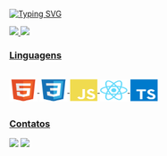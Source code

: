 [![Typing SVG](https://readme-typing-svg.demolab.com?font=Fira+Code&weight=600&size=25&pause=1000&color=fff&random=false&width=435&height=40&lines=Ol%C3%A1%2C+sou+o+Rafael+Rabelo!+%F0%9F%91%BE%F0%9F%93%9A%F0%9F%92%99)](https://git.io/typing-svg)

<div>
  <a href="https://github.com/RafaelRabel0">
    <img height="180cm" src=https://github-readme-stats.vercel.app/api?username=RafaelRabel0&show_icons=true&theme=dark/>
    <img height="180cm" src=https://github-readme-stats.vercel.app/api/top-langs/?username=RafaelRabel0&hide_progress=true/>
</div>

<h3 align="left">Linguagens</h3>
<div style="display: inline_block"><br>
  <img align="center" alt="Rafa-HTML" height="40" width="50" src="https://raw.githubusercontent.com/devicons/devicon/master/icons/html5/html5-original.svg">
  <img align="center" alt="Rafa-CSS" height="40" width="50" src="https://raw.githubusercontent.com/devicons/devicon/master/icons/css3/css3-original.svg">
  <img align="center" alt="Rafa-Js" height="40" width="50" src="https://raw.githubusercontent.com/devicons/devicon/master/icons/javascript/javascript-plain.svg">
  <img align="center" alt="Rafa-React" height="40" width="50" src="https://raw.githubusercontent.com/devicons/devicon/master/icons/react/react-original.svg">
  <img align="center" alt="Rafa-Ts" height="40" width="50" src="https://raw.githubusercontent.com/devicons/devicon/master/icons/typescript/typescript-plain.svg">
</div>

##
<h3 align="left">Contatos</h3>
<div> 
  <a href = "mailto:contatodevrabelo@gmail.com"><img src="https://img.shields.io/badge/-Gmail-%23333?style=for-the-badge&logo=gmail&logoColor=white" target="_blank"></a>
  <a href="https://www.linkedin.com/in/rafael-rabel0" target="_blank"><img src="https://img.shields.io/badge/-LinkedIn-%230077B5?style=for-the-badge&logo=linkedin&logoColor=white" target="_blank"></a> 
</div>

##


